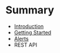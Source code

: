 # Summary

* [Introduction](README.md)
* [Getting Started](getting-started.md)
* [Alerts](alerts.md)
* REST API

